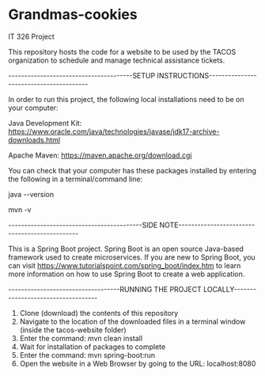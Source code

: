 # Grandmas-cookies
IT 326 Project

This repository hosts the code for a website to be used by the TACOS organization to schedule and manage technical assistance tickets.



---------------------------------------SETUP INSTRUCTIONS----------------------------------------

In order to run this project, the following local installations need to be on your computer:

Java Development Kit: https://www.oracle.com/java/technologies/javase/jdk17-archive-downloads.html

Apache Maven: https://maven.apache.org/download.cgi

You can check that your computer has these packages installed by entering the following in a terminal/command line:

java --version

mvn -v

------------------------------------------SIDE NOTE----------------------------------------------

This is a Spring Boot project. Spring Boot is an open source Java-based framework used to create microservices.
If you are new to Spring Boot, you can visit https://www.tutorialspoint.com/spring_boot/index.htm to learn more
information on how to use Spring Boot to create a web application.


-----------------------------------RUNNING THE PROJECT LOCALLY-----------------------------------

1) Clone (download) the contents of this repository
2) Navigate to the location of the downloaded files in a terminal window (inside the tacos-website folder)
3) Enter the command: mvn clean install
4) Wait for installation of packages to complete
5) Enter the command: mvn spring-boot:run
6) Open the website in a Web Browser by going to the URL: localhost:8080
